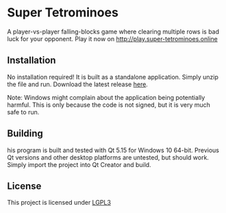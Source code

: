 # Super Tetrominoes

A player-vs-player falling-blocks game where clearing multiple rows is bad luck for your opponent.
Play it now on http://play.super-tetrominoes.online

## Installation

No installation required! It is built as a standalone application. Simply unzip the file and run.
Download the latest release [here](https://github.com/LukazNel/Super-Tetrominoes/releases).

Note: Windows might complain about the application being potentially harmful. This is only because the code is not signed, but it is very much safe to run.

## Building

his program is built and tested with Qt 5.15 for Windows 10 64-bit. Previous Qt versions and other desktop platforms are untested, but should work. Simply import the project into Qt Creator and build.

## License
This project is licensed under [LGPL3](https://opensource.org/licenses/lgpl-3.0.html)